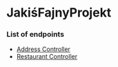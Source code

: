 # JakiśFajnyProjekt

### List of endpoints
* [Address Controller](documentation/AddressController.md)
* [Restaurant Controller](documentation/RestaurantController.md)
